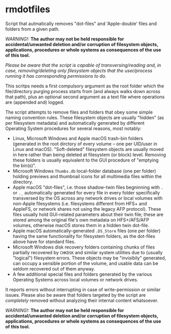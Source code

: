 # rmdotfiles
Script that autmatically removes "dot-files" and 'Apple-double' files and folders from a given path.

*WARNING!:* **The author may not be held responsible for accidental/unwanted deletion and/or corruption of filesystem objects, applications, procedures or whole systems as consequences of the use of this tool.**

*Please be aware that the script is capable of transversing/reading and, in case, removing/deleting only filesystem objects that the user/process running it has corresponding permissions to do.*

This scritps needs a first compulsory argument as the root folder which the file/directory purging process starts from (and always walks down across that path), plus an optional second argument as a text file where operations are (appended and) logged.

The script attempts to remove files and folders that obey some simple naming convention rules. These filesystem objects are usually "hidden" (as per filesystem metadata) and automatically generated by different Operating System procedures for several reasons, most notably:
 * Linux, Microsoft Windows and Apple macOS trash-bin folders (generated in the root dirctory of every volume – one per UID/user in Linux and macOS). "Soft-deleted" filesystem objects are usually moved in here rather than being deleted at filesystem (or block) level. Removing these folders is usually equivalent to the GUI procedure of "emptying the bin(s)".
 * Microsoft Windows `Thumbs.db` local-folder database (one per folder) holding previews and thumbnail icons for all multimedia files within the directory.
 * Apple macOS "dot-files", i.e. those shadow-twin files begninning with `.` or `._` automatically generated for every file in every folder specifically transversed by the OS across any network drives or local volumes with non-Apple filesystems (i.e. filesystems different from HFS+ and AppleFS, or network shares not using the legacy AFP protocol). These files usually hold GUI-related parameters about their twin file; these are stored among the original file's own metadata on HFS+/AFS/AFP volumes, otherwise macOS stores them in a hidden twin dot-file.
 * Apple macOS automatically-generated `.DS_Store` files (one per folder) having the same functionality for filesystem folders, as the dot-files above have for standard files.
 * Microsoft Windows disk recovery folders containing chunks of files partially recovered by `CHKDSK` and similar system utilities due to (usually "logical") filesystem errors. These objects may be "invisibily" generated, can occupy a sensible portion of the volume, and usable data can be seldom recovered out of them anyway.
  * A few additional special files and folders generated by the various Operating Systems across local volumes or network drives.
  
It reports errors without interrupting in case of write-permission or similar issues. Please also be aware that folders targeted by the script are *completely* removed without analyzing their internal content whatsoever.

*WARNING!:* **The author may not be held responsible for accidental/unwanted deletion and/or corruption of filesystem objects, applications, procedures or whole systems as consequences of the use of this tool.**
